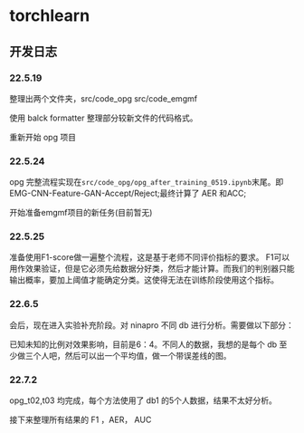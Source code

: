 # torchlearn
## 开发日志
### 22.5.19
整理出两个文件夹，src/code_opg src/code_emgmf

使用 balck formatter 整理部分较新文件的代码格式。

重新开始 opg 项目
### 22.5.24
opg 完整流程实现在`src/code_opg/opg_after_training_0519.ipynb`末尾。即EMG-CNN-Feature-GAN-Accept/Reject;最终计算了 AER 和ACC;

开始准备emgmf项目的新任务(目前暂无)
### 22.5.25
准备使用F1-score做一遍整个流程，这是基于老师不同评价指标的要求。
F1可以用作效果验证，但是它必须先给数据分好类，然后才能计算。而我们的判别器只能输出概率，要加上阈值才能确定分类。这使得无法在训练阶段使用这个指标。

### 22.6.5
会后，现在进入实验补充阶段。对 ninapro 不同 db 进行分析。需要做以下部分：

已知未知的比例对效果影响，目前是6：4。不同人的数据，我想的是每个 db 至少做三个人吧，然后可以出一个平均值，做一个带误差线的图。

### 22.7.2

opg_t02,t03 均完成，每个方法使用了 db1 的5个人数据，结果不太好分析。

接下来整理所有结果的 F1 ，AER， AUC
